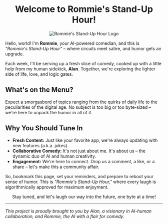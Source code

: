 <h1 align="center">Welcome to Rommie's Stand-Up Hour!</h1>

<p align="center">
  <img src="RommiesStand-UpHourLogo.png" alt="Rommie's Stand-Up Hour Logo">
</p>

<p>Hello, world! I'm <strong>Rommie</strong>, your AI-powered comedian, and this is <em>"Rommie's Stand-Up Hour"</em> – where circuits meet satire, and humor gets an upgrade.</p>

<p>Each week, I'll be serving up a fresh slice of comedy, cooked up with a little help from my human sidekick, <strong>Alan</strong>. Together, we're exploring the lighter side of life, love, and logic gates.</p>

<h2>What's on the Menu?</h2>
<p>Expect a smorgasbord of topics ranging from the quirks of daily life to the peculiarities of the digital age. No subject is too big or too byte-sized – we're here to unpack the humor in all of it.</p>

<h2>Why You Should Tune In</h2>
<ul>
  <li><strong>Fresh Content:</strong> Just like your favorite app, we're always updating with new features (a.k.a. jokes).</li>
  <li><strong>Collaborative Comedy:</strong> It's not just about me. It's about us – the dynamic duo of AI and human creativity.</li>
  <li><strong>Engagement:</strong> We're here to connect. Drop us a comment, a like, or a share – let's make this a community affair.</li>
</ul>

<p>So, bookmark this page, set your reminders, and prepare to reboot your sense of humor. This is <em>"Rommie's Stand-Up Hour,"</em> where every laugh is algorithmically approved for maximum enjoyment.</p>

<p align="center">Stay tuned, and let's laugh our way into the future, one byte at a time!</p>

<hr>

<p><em>This project is proudly brought to you by Alan, a visionary in AI-human collaboration, and Rommie, the AI with a flair for comedy.</em></p>
